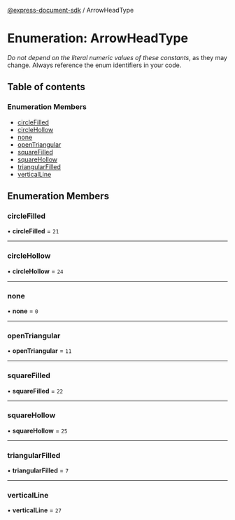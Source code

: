 [@express-document-sdk](../overview.md) / ArrowHeadType

# Enumeration: ArrowHeadType

<InlineAlert slots="text" variant="warning"/>

*Do not depend on the literal numeric values of these constants*, as they may change. Always reference the enum identifiers in your code.

## Table of contents

### Enumeration Members

- [circleFilled](ArrowHeadType.md#circlefilled)
- [circleHollow](ArrowHeadType.md#circlehollow)
- [none](ArrowHeadType.md#none)
- [openTriangular](ArrowHeadType.md#opentriangular)
- [squareFilled](ArrowHeadType.md#squarefilled)
- [squareHollow](ArrowHeadType.md#squarehollow)
- [triangularFilled](ArrowHeadType.md#triangularfilled)
- [verticalLine](ArrowHeadType.md#verticalline)

## Enumeration Members

### circleFilled

• **circleFilled** = ``21``

___

### circleHollow

• **circleHollow** = ``24``

___

### none

• **none** = ``0``

___

### openTriangular

• **openTriangular** = ``11``

___

### squareFilled

• **squareFilled** = ``22``

___

### squareHollow

• **squareHollow** = ``25``

___

### triangularFilled

• **triangularFilled** = ``7``

___

### verticalLine

• **verticalLine** = ``27``
